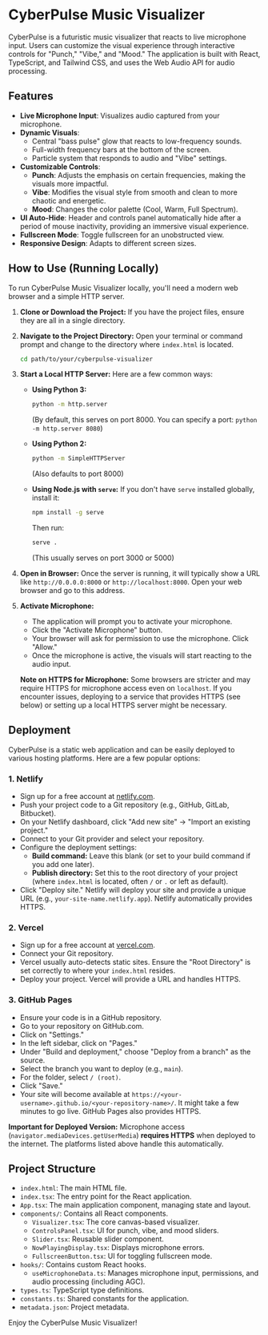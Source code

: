 
# CyberPulse Music Visualizer

CyberPulse is a futuristic music visualizer that reacts to live microphone input. Users can customize the visual experience through interactive controls for "Punch," "Vibe," and "Mood." The application is built with React, TypeScript, and Tailwind CSS, and uses the Web Audio API for audio processing.

## Features

*   **Live Microphone Input**: Visualizes audio captured from your microphone.
*   **Dynamic Visuals**:
    *   Central "bass pulse" glow that reacts to low-frequency sounds.
    *   Full-width frequency bars at the bottom of the screen.
    *   Particle system that responds to audio and "Vibe" settings.
*   **Customizable Controls**:
    *   **Punch**: Adjusts the emphasis on certain frequencies, making the visuals more impactful.
    *   **Vibe**: Modifies the visual style from smooth and clean to more chaotic and energetic.
    *   **Mood**: Changes the color palette (Cool, Warm, Full Spectrum).
*   **UI Auto-Hide**: Header and controls panel automatically hide after a period of mouse inactivity, providing an immersive visual experience.
*   **Fullscreen Mode**: Toggle fullscreen for an unobstructed view.
*   **Responsive Design**: Adapts to different screen sizes.

## How to Use (Running Locally)

To run CyberPulse Music Visualizer locally, you'll need a modern web browser and a simple HTTP server.

1.  **Clone or Download the Project:**
    If you have the project files, ensure they are all in a single directory.

2.  **Navigate to the Project Directory:**
    Open your terminal or command prompt and change to the directory where `index.html` is located.
    ```bash
    cd path/to/your/cyberpulse-visualizer
    ```

3.  **Start a Local HTTP Server:**
    Here are a few common ways:

    *   **Using Python 3:**
        ```bash
        python -m http.server
        ```
        (By default, this serves on port 8000. You can specify a port: `python -m http.server 8080`)

    *   **Using Python 2:**
        ```bash
        python -m SimpleHTTPServer
        ```
        (Also defaults to port 8000)

    *   **Using Node.js with `serve`:**
        If you don't have `serve` installed globally, install it:
        ```bash
        npm install -g serve
        ```
        Then run:
        ```bash
        serve .
        ```
        (This usually serves on port 3000 or 5000)

4.  **Open in Browser:**
    Once the server is running, it will typically show a URL like `http://0.0.0.0:8000` or `http://localhost:8000`.
    Open your web browser and go to this address.

5.  **Activate Microphone:**
    *   The application will prompt you to activate your microphone.
    *   Click the "Activate Microphone" button.
    *   Your browser will ask for permission to use the microphone. Click "Allow."
    *   Once the microphone is active, the visuals will start reacting to the audio input.

    **Note on HTTPS for Microphone:** Some browsers are stricter and may require HTTPS for microphone access even on `localhost`. If you encounter issues, deploying to a service that provides HTTPS (see below) or setting up a local HTTPS server might be necessary.

## Deployment

CyberPulse is a static web application and can be easily deployed to various hosting platforms. Here are a few popular options:

### 1. Netlify

*   Sign up for a free account at [netlify.com](https://netlify.com).
*   Push your project code to a Git repository (e.g., GitHub, GitLab, Bitbucket).
*   On your Netlify dashboard, click "Add new site" -> "Import an existing project."
*   Connect to your Git provider and select your repository.
*   Configure the deployment settings:
    *   **Build command:** Leave this blank (or set to your build command if you add one later).
    *   **Publish directory:** Set this to the root directory of your project (where `index.html` is located, often `/` or `.` or left as default).
*   Click "Deploy site." Netlify will deploy your site and provide a unique URL (e.g., `your-site-name.netlify.app`). Netlify automatically provides HTTPS.

### 2. Vercel

*   Sign up for a free account at [vercel.com](https://vercel.com).
*   Connect your Git repository.
*   Vercel usually auto-detects static sites. Ensure the "Root Directory" is set correctly to where your `index.html` resides.
*   Deploy your project. Vercel will provide a URL and handles HTTPS.

### 3. GitHub Pages

*   Ensure your code is in a GitHub repository.
*   Go to your repository on GitHub.com.
*   Click on "Settings."
*   In the left sidebar, click on "Pages."
*   Under "Build and deployment," choose "Deploy from a branch" as the source.
*   Select the branch you want to deploy (e.g., `main`).
*   For the folder, select `/ (root)`.
*   Click "Save."
*   Your site will become available at `https://<your-username>.github.io/<your-repository-name>/`. It might take a few minutes to go live. GitHub Pages also provides HTTPS.

**Important for Deployed Version:**
Microphone access (`navigator.mediaDevices.getUserMedia`) **requires HTTPS** when deployed to the internet. The platforms listed above handle this automatically.

## Project Structure

*   `index.html`: The main HTML file.
*   `index.tsx`: The entry point for the React application.
*   `App.tsx`: The main application component, managing state and layout.
*   `components/`: Contains all React components.
    *   `Visualizer.tsx`: The core canvas-based visualizer.
    *   `ControlsPanel.tsx`: UI for punch, vibe, and mood sliders.
    *   `Slider.tsx`: Reusable slider component.
    *   `NowPlayingDisplay.tsx`: Displays microphone errors.
    *   `FullscreenButton.tsx`: UI for toggling fullscreen mode.
*   `hooks/`: Contains custom React hooks.
    *   `useMicrophoneData.ts`: Manages microphone input, permissions, and audio processing (including AGC).
*   `types.ts`: TypeScript type definitions.
*   `constants.ts`: Shared constants for the application.
*   `metadata.json`: Project metadata.

Enjoy the CyberPulse Music Visualizer!
